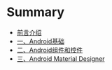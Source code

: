 # Summary

* [前言介绍](README.md)
* [一、Android基础](chapter1.md)
* [二、Android组件和控件](chapter2.md)
* [三、Android Material Designer](chapter3.md)

